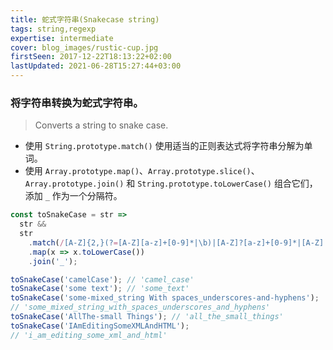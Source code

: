 ```yaml
---
title: 蛇式字符串(Snakecase string)
tags: string,regexp
expertise: intermediate
cover: blog_images/rustic-cup.jpg
firstSeen: 2017-12-22T18:13:22+02:00
lastUpdated: 2021-06-28T15:27:44+03:00
---
```


### 将字符串转换为蛇式字符串。
> Converts a string to snake case.

- 使用 `String.prototype.match()` 使用适当的正则表达式将字符串分解为单词。
- 使用 `Array.prototype.map()`、`Array.prototype.slice()`、`Array.prototype.join()` 和 `String.prototype.toLowerCase()` 组合它们，添加 `_` 作为一个分隔符。

```js
const toSnakeCase = str =>
  str &&
  str
    .match(/[A-Z]{2,}(?=[A-Z][a-z]+[0-9]*|\b)|[A-Z]?[a-z]+[0-9]*|[A-Z]|[0-9]+/g)
    .map(x => x.toLowerCase())
    .join('_');
```

```js
toSnakeCase('camelCase'); // 'camel_case'
toSnakeCase('some text'); // 'some_text'
toSnakeCase('some-mixed_string With spaces_underscores-and-hyphens');
// 'some_mixed_string_with_spaces_underscores_and_hyphens'
toSnakeCase('AllThe-small Things'); // 'all_the_small_things'
toSnakeCase('IAmEditingSomeXMLAndHTML');
// 'i_am_editing_some_xml_and_html'
```
